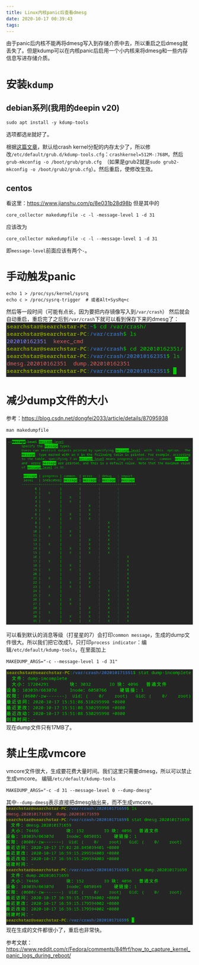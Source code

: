```yaml
---
title: Linux内核panic后查看dmesg
date: 2020-10-17 00:39:43
tags:
---
```


由于panic后内核不能再将dmesg写入到存储介质中去，所以重启之后dmesg就丢失了。但是kdump可以在内核panic后启用一个小内核来将dmesg和一些内存信息写进存储介质。

# 安装```kdump```
## debian系列(我用的deepin v20)
```shell
sudo apt install -y kdump-tools
```
选项都选```是```就好了。

根据[这篇文章](https://www.cnblogs.com/zhangmingda/p/12566534.html)，默认给crash kernel分配的内存太少了，所以修改```/etc/default/grub.d/kdump-tools.cfg```：```crashkernel=512M-:768M```，然后```grub-mkconfig -o /boot/grub/grub.cfg ```（如果是grub2就是```sudo grub2-mkconfig -o /boot/grub2/grub.cfg```）。然后重启，使修改生效。

## centos
看这里：<https://www.jianshu.com/p/8e031b28d98b>
但是其中的
```
core_collector makedumpfile -c -l -message-level 1 -d 31
```
应该改为
```
core_collector makedumpfile -c -l --message-level 1 -d 31
```
即```message-level```前面应该有两个```-```。

# 手动触发panic
```shell
echo 1 > /proc/sys/kernel/sysrq
echo c > /proc/sysrq-trigger  # 或者Alt+SysRq+c
```
然后等一段时间（可能有点长，因为要把内存镜像写入到```/var/crash```）
然后就会自动重启，重启完了之后到```/var/crash```下就可以看到保存下来的dmesg了：
![在这里插入图片描述](Linux内核panic后查看dmesg/20201016235952642.png)

# 减少dump文件的大小
参考：<https://blog.csdn.net/dongfei2033/article/details/87095938>
```shell
man makedumpfile
```
![在这里插入图片描述](Linux内核panic后查看dmesg/20201017160621585.png)

可以看到默认的消息等级（打星星的7）会打印```common message```，生成的dump文件很大。所以我们把它改成1，只打印```process indicator```：编辑```/etc/default/kdump-tools```，在里面加上
```
MAKEDUMP_ARGS="-c --message-level 1 -d 31"
```
![在这里插入图片描述](Linux内核panic后查看dmesg/2020101716100078.png)
现在dump文件只有17MB了。

# 禁止生成vmcore
vmcore文件很大，生成要花费大量时间。我们这里只需要dmesg，所以可以禁止生成vmcore。
编辑```/etc/default/kdump-tools```
```
MAKEDUMP_ARGS="-c -d 31 --message-level 0 --dump-dmesg"
```
其中```--dump-dmesg```表示直接把dmesg抽出来，而不生成vmcore。
![在这里插入图片描述](Linux内核panic后查看dmesg/20201017170627300.png)
现在生成的文件都很小了，重启也非常快。

参考文献：<https://www.reddit.com/r/Fedora/comments/84ffrf/how_to_capture_kernel_panic_logs_during_reboot/>
